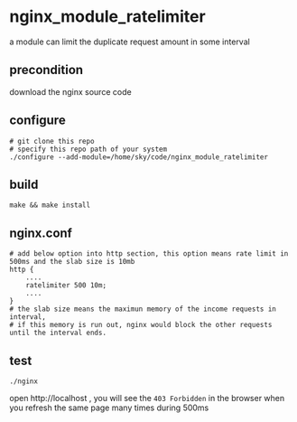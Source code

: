 # nginx_module_ratelimiter

a module can limit the duplicate request amount in some interval

## precondition

download the nginx source code

## configure

    # git clone this repo
    # specify this repo path of your system
    ./configure --add-module=/home/sky/code/nginx_module_ratelimiter

## build

    make && make install

## nginx.conf

    # add below option into http section, this option means rate limit in 500ms and the slab size is 10mb
    http {
        ....
        ratelimiter 500 10m; 
        ....
    }
    # the slab size means the maximun memory of the income requests in interval,
    # if this memory is run out, nginx would block the other requests until the interval ends.

## test

    ./nginx

open http://localhost , you will see the `403 Forbidden` in the browser when you refresh the same page many times during 500ms
